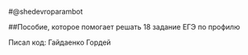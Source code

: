 #@shedevroparambot

##Пособие, которое помогает решать 18 задание ЕГЭ по профилю

Писал код: Гайдаенко Гордей